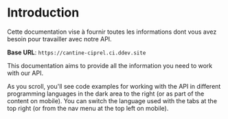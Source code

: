 # Introduction

Cette documentation vise à fournir toutes les informations dont vous avez besoin pour travailler avec notre API.

<aside>
    <strong>Base URL</strong>: <code>https://cantine-ciprel.ci.ddev.site</code>
</aside>

This documentation aims to provide all the information you need to work with our API.

<aside>As you scroll, you'll see code examples for working with the API in different programming languages in the dark area to the right (or as part of the content on mobile).
You can switch the language used with the tabs at the top right (or from the nav menu at the top left on mobile).</aside>

